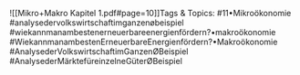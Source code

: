 
![[Mikro+Makro Kapitel 1.pdf#page=10]]Tags & Topics:
   #11•Mikroökonomie
   #analysedervolkswirtschaftimganzenøbeispiel
   #wiekannmanambestenerneuerbareenergienfördern?•makroökonomie
   #WiekannmanambestenErneuerbareEnergienfördern?•Makroökonomie
   #AnalysederVolkswirtschaftimGanzenØBeispiel
   #AnalysederMärktefüreinzelneGüterØBeispiel